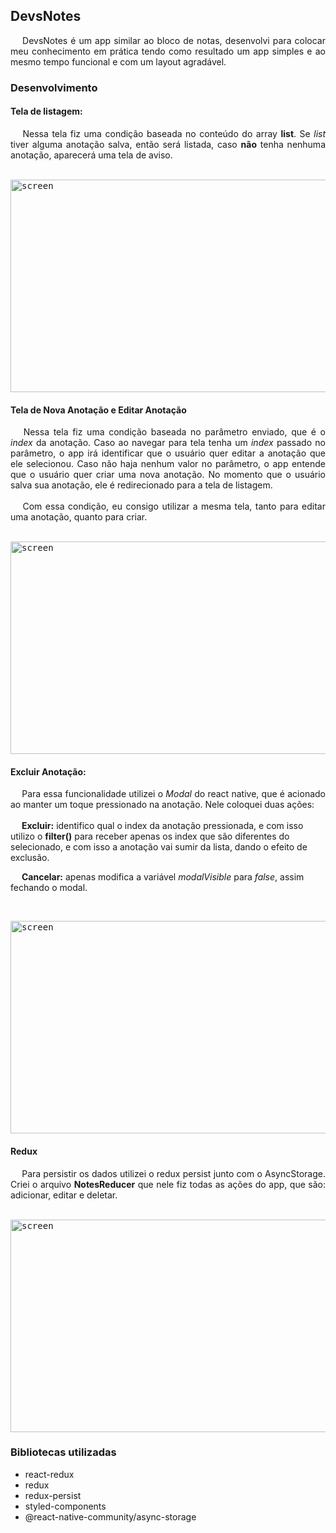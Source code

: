 ## DevsNotes

<div style="text-align: justify">&emsp; DevsNotes é um app similar ao bloco de notas, desenvolvi para colocar meu conhecimento em prática tendo como resultado um app simples e ao mesmo tempo funcional e com um layout agradável.</div>

### Desenvolvimento

#### Tela de listagem:

<div style="text-align: justify">&emsp; Nessa tela fiz uma condição baseada no conteúdo do array <b>list</b>. Se <i>list</i> tiver alguma anotação salva, então será listada, caso <b>não</b> tenha nenhuma anotação, aparecerá uma tela de aviso.</div><br/>

<kbd><img src="https://github.com/viniciusmendite/PrintScreen/blob/master/devsnotes/tela-listagem.PNG" alt="screen" width="720" height="340" /></kbd>

#### Tela de Nova Anotação e Editar Anotação

<div style="text-align: justify">&emsp; Nessa tela fiz uma condição baseada no parâmetro enviado, que é o <i>index</i> da anotação. Caso ao navegar para tela tenha um <i>index</i> passado no parâmetro, o app irá identificar que o usuário quer editar a anotação que ele selecionou. Caso não haja nenhum valor no parâmetro, o app entende que o usuário quer criar uma nova anotação. No momento que o usuário salva sua anotação, ele é redirecionado para a tela de listagem.
</div><br/>
<div style="text-align: justify">&emsp; Com essa condição, eu consigo utilizar a mesma tela, tanto para editar uma anotação, quanto para criar.</div><br/>

<kbd><img src="https://github.com/viniciusmendite/PrintScreen/blob/master/devsnotes/edit-notes.PNG" alt="screen" width="720" height="340" /></kbd>

#### Excluir Anotação:

<div style="text-align: justify">&emsp; Para essa funcionalidade utilizei o <i>Modal</i> do react native, que é acionado ao manter um toque pressionado na anotação. Nele coloquei duas ações:</div><br/>
<div>&emsp; <b>Excluir:</b> identifico qual o index da anotação pressionada, e com isso utilizo o <b>filter()</b> para receber apenas os index que são diferentes do selecionado, e com isso a anotação vai sumir da lista, dando o efeito de exclusão. <br/>

&emsp; <b>Cancelar:</b> apenas modifica a variável <i>modalVisible</i> para <i>false</i>, assim fechando o modal.

</div><br/>

<kbd><img src="https://github.com/viniciusmendite/PrintScreen/blob/master/devsnotes/delete-note.PNG" alt="screen" width="720" height="340" /></kbd>

#### Redux

<div style="text-align: justify">&emsp; Para persistir os dados utilizei o redux persist junto com o AsyncStorage. Criei o arquivo <b>NotesReducer</b> que nele fiz todas as ações do app, que são: adicionar, editar e deletar.
</div><br/>

<kbd><img src="https://github.com/viniciusmendite/PrintScreen/blob/master/devsnotes/reducer.PNG" alt="screen" width="720" height="340" /></kbd>

### Bibliotecas utilizadas

- react-redux
- redux
- redux-persist
- styled-components
- @react-native-community/async-storage
